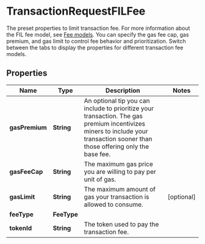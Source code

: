 

# TransactionRequestFILFee

The preset properties to limit transaction fee.  For more information about the FIL fee model, see [Fee models](https://www.cobo.com/developers/v2/guides/transactions/estimate-fees#fee-models).  You can specify the gas fee cap, gas premium, and gas limit to control fee behavior and prioritization.  Switch between the tabs to display the properties for different transaction fee models. 

## Properties

| Name | Type | Description | Notes |
|------------ | ------------- | ------------- | -------------|
|**gasPremium** | **String** | An optional tip you can include to prioritize your transaction. The gas premium incentivizes miners to include your transaction sooner than those offering only the base fee. |  |
|**gasFeeCap** | **String** | The maximum gas price you are willing to pay per unit of gas. |  |
|**gasLimit** | **String** | The maximum amount of gas your transaction is allowed to consume. |  [optional] |
|**feeType** | **FeeType** |  |  |
|**tokenId** | **String** | The token used to pay the transaction fee. |  |



